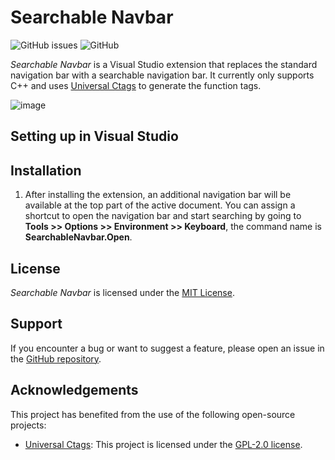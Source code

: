 # Searchable Navbar
![GitHub issues](https://img.shields.io/github/issues/aranhil/SearchableNavbar)
![GitHub](https://img.shields.io/github/license/aranhil/SearchableNavbar)

*Searchable Navbar* is a Visual Studio extension that replaces the standard navigation bar with a searchable navigation bar. It currently only supports C++ and uses [Universal Ctags](https://github.com/universal-ctags/ctags) to generate the function tags.

![image](https://github.com/aranhil/SearchableNavbar/assets/755601/c3d62dd8-5196-4813-97d8-54e7f12a53a8)

## Setting up in Visual Studio
## Installation
1. After installing the extension, an additional navigation bar will be available at the top part of the active document. You can assign a shortcut to open the navigation bar and start searching by going to **Tools >> Options >> Environment >> Keyboard**, the command name is **SearchableNavbar.Open**.

## License

*Searchable Navbar* is licensed under the [MIT License](LICENSE).

## Support

If you encounter a bug or want to suggest a feature, please open an issue in the [GitHub repository](https://github.com/aranhil/SearchableNavbar/issues).

## Acknowledgements

This project has benefited from the use of the following open-source projects:

- [Universal Ctags]([https://github.com/zeux/qgrep](https://github.com/universal-ctags/ctags)): This project is licensed under the [GPL-2.0 license](./LICENSE-ctags.md).
